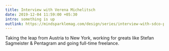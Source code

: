 ```yaml
---
title: Interview with Verena Michelitsch
date: 2019-12-04 11:59:00 +05:30
intro: something is up
outlink: https://mindsparklemag.com/design/series/interview-with-sdco-partners/
---
```


Taking the leap from Austria to New York, working for greats like Stefan Sagmeister & Pentagram and going full-time freelance.